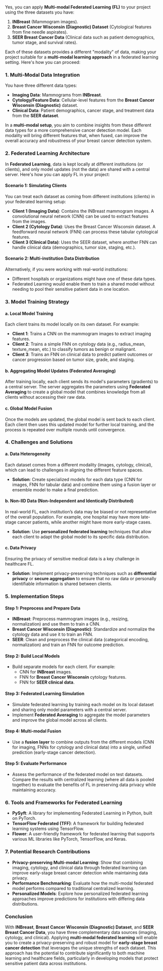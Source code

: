 Yes, you can apply **Multi-modal Federated Learning (FL)** to your project using the three datasets you have:

1. **INBreast** (Mammogram images).
2. **Breast Cancer Wisconsin (Diagnostic) Dataset** (Cytological features from fine needle aspirates).
3. **SEER Breast Cancer Data** (Clinical data such as patient demographics, tumor stage, and survival rates).

Each of these datasets provides a different "modality" of data, making your project suitable for a **multi-modal learning approach** in a federated learning setting. Here's how you can proceed:

### **1. Multi-Modal Data Integration**
You have three different data types:
- **Imaging Data**: Mammograms from **INBreast**.
- **Cytology/Feature Data**: Cellular-level features from the **Breast Cancer Wisconsin (Diagnostic)** dataset.
- **Clinical Data**: Patient demographics, cancer stage, and treatment data from the **SEER dataset**.

In a **multi-modal setup**, you aim to combine insights from these different data types for a more comprehensive cancer detection model. Each modality will bring different features that, when fused, can improve the overall accuracy and robustness of your breast cancer detection system.

### **2. Federated Learning Architecture**
In **Federated Learning**, data is kept locally at different institutions (or clients), and only model updates (not the data) are shared with a central server. Here's how you can apply FL in your project:

#### **Scenario 1: Simulating Clients**
You can treat each dataset as coming from different institutions (clients) in your federated learning setup:
- **Client 1 (Imaging Data)**: Contains the INBreast mammogram images. A convolutional neural network (CNN) can be used to extract features from the images.
- **Client 2 (Cytology Data)**: Uses the Breast Cancer Wisconsin dataset. A feedforward neural network (FNN) can process these tabular cytological features.
- **Client 3 (Clinical Data)**: Uses the SEER dataset, where another FNN can handle clinical data (demographics, tumor size, staging, etc.).

#### **Scenario 2: Multi-institution Data Distribution**
Alternatively, if you were working with real-world institutions:
- Different hospitals or organizations might have one of these data types.
- Federated Learning would enable them to train a shared model without needing to pool their sensitive patient data in one location.

### **3. Model Training Strategy**

#### **a. Local Model Training**
Each client trains its model locally on its own dataset. For example:
- **Client 1**: Trains a CNN on the mammogram images to extract imaging features.
- **Client 2**: Trains a simple FNN on cytology data (e.g., radius_mean, texture_mean, etc.) to classify tumors as benign or malignant.
- **Client 3**: Trains an FNN on clinical data to predict patient outcomes or cancer progression based on tumor size, grade, and staging.

#### **b. Aggregating Model Updates (Federated Averaging)**
After training locally, each client sends its model's parameters (gradients) to a central server. The server aggregates the parameters using **Federated Averaging** to create a global model that combines knowledge from all clients without accessing their raw data.

#### **c. Global Model Fusion**
Once the models are updated, the global model is sent back to each client. Each client then uses this updated model for further local training, and the process is repeated over multiple rounds until convergence.

### **4. Challenges and Solutions**

#### **a. Data Heterogeneity**
Each dataset comes from a different modality (images, cytology, clinical), which can lead to challenges in aligning the different feature spaces.
- **Solution**: Create specialized models for each data type (CNN for images, FNN for tabular data) and combine them using a fusion layer or ensemble model to make a final prediction.

#### **b. Non-IID Data (Non-Independent and Identically Distributed)**
In real-world FL, each institution’s data may be biased or not representative of the overall population. For example, one hospital may have more late-stage cancer patients, while another might have more early-stage cases.
- **Solution**: Use **personalized federated learning** techniques that allow each client to adapt the global model to its specific data distribution.

#### **c. Data Privacy**
Ensuring the privacy of sensitive medical data is a key challenge in healthcare FL.
- **Solution**: Implement privacy-preserving techniques such as **differential privacy** or **secure aggregation** to ensure that no raw data or personally identifiable information is shared between clients.

### **5. Implementation Steps**

#### **Step 1: Preprocess and Prepare Data**
- **INBreast**: Preprocess mammogram images (e.g., resizing, normalization) and use them to train a CNN.
- **Breast Cancer Wisconsin (Diagnostic)**: Standardize and normalize the cytology data and use it to train an FNN.
- **SEER**: Clean and preprocess the clinical data (categorical encoding, normalization) and train an FNN for outcome prediction.

#### **Step 2: Build Local Models**
- Build separate models for each client. For example:
  - CNN for **INBreast** images.
  - FNN for **Breast Cancer Wisconsin** cytology features.
  - FNN for **SEER clinical data**.

#### **Step 3: Federated Learning Simulation**
- Simulate federated learning by training each model on its local dataset and sharing only model parameters with a central server.
- Implement **Federated Averaging** to aggregate the model parameters and improve the global model across all clients.

#### **Step 4: Multi-modal Fusion**
- Use a **fusion layer** to combine outputs from the different models (CNN for imaging, FNNs for cytology and clinical data) into a single, unified prediction (early-stage cancer detection).

#### **Step 5: Evaluate Performance**
- Assess the performance of the federated model on test datasets. Compare the results with centralized learning (where all data is pooled together) to evaluate the benefits of FL in preserving data privacy while maintaining accuracy.

### **6. Tools and Frameworks for Federated Learning**
- **PySyft**: A library for implementing Federated Learning in Python, built on PyTorch.
- **TensorFlow Federated (TFF)**: A framework for building federated learning systems using TensorFlow.
- **Flower**: A user-friendly framework for federated learning that supports various ML libraries like PyTorch, TensorFlow, and Keras.

### **7. Potential Research Contributions**
- **Privacy-preserving Multi-modal Learning**: Show that combining imaging, cytology, and clinical data through federated learning can improve early-stage breast cancer detection while maintaining data privacy.
- **Performance Benchmarking**: Evaluate how the multi-modal federated model performs compared to traditional centralized learning.
- **Personalized Models**: Explore how personalized federated learning approaches improve predictions for institutions with differing data distributions.

### **Conclusion**
With **INBreast**, **Breast Cancer Wisconsin (Diagnostic) Dataset**, and **SEER Breast Cancer Data**, you have three complementary data sources (imaging, cytology, and clinical). Applying **multi-modal federated learning** will enable you to create a privacy-preserving and robust model for **early-stage breast cancer detection** that leverages the unique strengths of each dataset. This approach has the potential to contribute significantly to both machine learning and healthcare fields, particularly in developing models that protect sensitive patient data across institutions.

